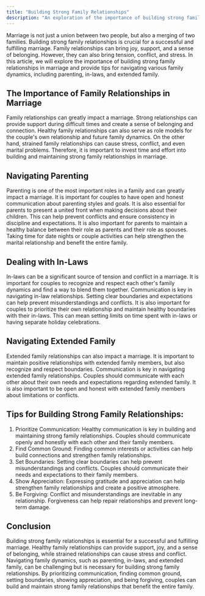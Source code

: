 ```yaml
---
title: "Building Strong Family Relationships"
description: "An exploration of the importance of building strong family relationships in marriage, including tips for parenting, in-laws, and extended family."
---
```

Marriage is not just a union between two people, but also a merging of two families. Building strong family relationships is crucial for a successful and fulfilling marriage. Family relationships can bring joy, support, and a sense of belonging. However, they can also bring tension, conflict, and stress. In this article, we will explore the importance of building strong family relationships in marriage and provide tips for navigating various family dynamics, including parenting, in-laws, and extended family.

## The Importance of Family Relationships in Marriage

Family relationships can greatly impact a marriage. Strong relationships can provide support during difficult times and create a sense of belonging and connection. Healthy family relationships can also serve as role models for the couple's own relationship and future family dynamics. On the other hand, strained family relationships can cause stress, conflict, and even marital problems. Therefore, it is important to invest time and effort into building and maintaining strong family relationships in marriage.

## Navigating Parenting

Parenting is one of the most important roles in a family and can greatly impact a marriage. It is important for couples to have open and honest communication about parenting styles and goals. It is also essential for parents to present a united front when making decisions about their children. This can help prevent conflicts and ensure consistency in discipline and expectations. It is also important for parents to maintain a healthy balance between their role as parents and their role as spouses. Taking time for date nights or couple activities can help strengthen the marital relationship and benefit the entire family.

## Dealing with In-Laws

In-laws can be a significant source of tension and conflict in a marriage. It is important for couples to recognize and respect each other's family dynamics and find a way to blend them together. Communication is key in navigating in-law relationships. Setting clear boundaries and expectations can help prevent misunderstandings and conflicts. It is also important for couples to prioritize their own relationship and maintain healthy boundaries with their in-laws. This can mean setting limits on time spent with in-laws or having separate holiday celebrations.

## Navigating Extended Family

Extended family relationships can also impact a marriage. It is important to maintain positive relationships with extended family members, but also recognize and respect boundaries. Communication is key in navigating extended family relationships. Couples should communicate with each other about their own needs and expectations regarding extended family. It is also important to be open and honest with extended family members about limitations or conflicts.

## Tips for Building Strong Family Relationships:

1.  Prioritize Communication: Healthy communication is key in building and maintaining strong family relationships. Couples should communicate openly and honestly with each other and their family members.
2.  Find Common Ground: Finding common interests or activities can help build connections and strengthen family relationships.
3.  Set Boundaries: Setting clear boundaries can help prevent misunderstandings and conflicts. Couples should communicate their needs and expectations to their family members.
4.  Show Appreciation: Expressing gratitude and appreciation can help strengthen family relationships and create a positive atmosphere.
5.  Be Forgiving: Conflict and misunderstandings are inevitable in any relationship. Forgiveness can help repair relationships and prevent long-term damage.

## Conclusion

Building strong family relationships is essential for a successful and fulfilling marriage. Healthy family relationships can provide support, joy, and a sense of belonging, while strained relationships can cause stress and conflict. Navigating family dynamics, such as parenting, in-laws, and extended family, can be challenging but is necessary for building strong family relationships. By prioritizing communication, finding common ground, setting boundaries, showing appreciation, and being forgiving, couples can build and maintain strong family relationships that benefit the entire family.
